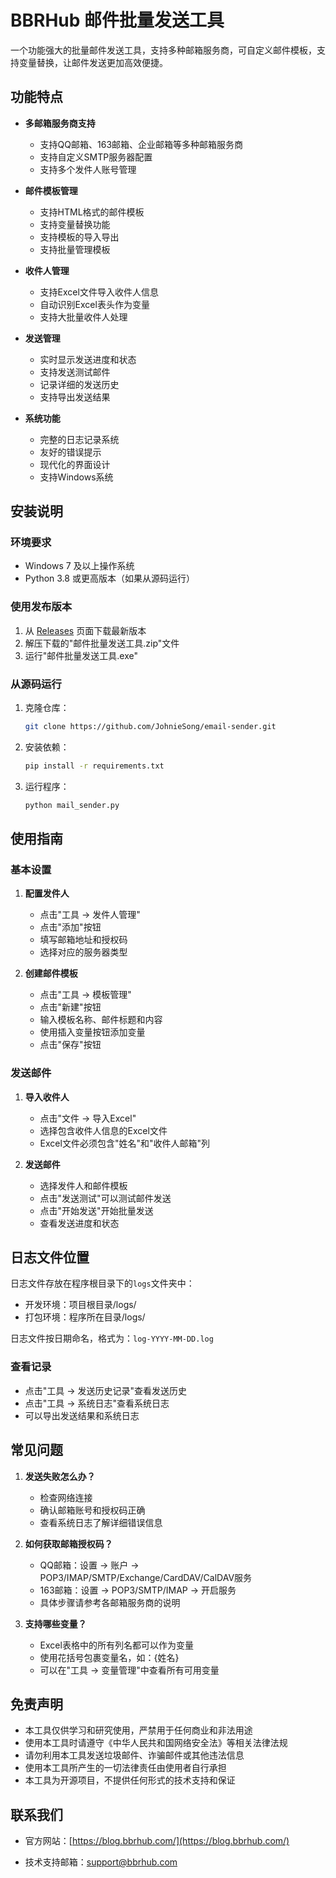 # BBRHub 邮件批量发送工具

一个功能强大的批量邮件发送工具，支持多种邮箱服务商，可自定义邮件模板，支持变量替换，让邮件发送更加高效便捷。

## 功能特点

- **多邮箱服务商支持**
  - 支持QQ邮箱、163邮箱、企业邮箱等多种邮箱服务商
  - 支持自定义SMTP服务器配置
  - 支持多个发件人账号管理

- **邮件模板管理**
  - 支持HTML格式的邮件模板
  - 支持变量替换功能
  - 支持模板的导入导出
  - 支持批量管理模板

- **收件人管理**
  - 支持Excel文件导入收件人信息
  - 自动识别Excel表头作为变量
  - 支持大批量收件人处理

- **发送管理**
  - 实时显示发送进度和状态
  - 支持发送测试邮件
  - 记录详细的发送历史
  - 支持导出发送结果

- **系统功能**
  - 完整的日志记录系统
  - 友好的错误提示
  - 现代化的界面设计
  - 支持Windows系统

## 安装说明

### 环境要求
- Windows 7 及以上操作系统
- Python 3.8 或更高版本（如果从源码运行）

### 使用发布版本
1. 从 [Releases](https://github.com/JohnieSong/email-sender/releases) 页面下载最新版本
2. 解压下载的"邮件批量发送工具.zip"文件
3. 运行"邮件批量发送工具.exe"

### 从源码运行
1. 克隆仓库：
   ```bash
   git clone https://github.com/JohnieSong/email-sender.git
   ```

2. 安装依赖：
   ```bash
   pip install -r requirements.txt
   ```

3. 运行程序：
   ```bash
   python mail_sender.py
   ```

## 使用指南

### 基本设置
1. **配置发件人**
   - 点击"工具 -> 发件人管理"
   - 点击"添加"按钮
   - 填写邮箱地址和授权码
   - 选择对应的服务器类型

2. **创建邮件模板**
   - 点击"工具 -> 模板管理"
   - 点击"新建"按钮
   - 输入模板名称、邮件标题和内容
   - 使用插入变量按钮添加变量
   - 点击"保存"按钮

### 发送邮件
1. **导入收件人**
   - 点击"文件 -> 导入Excel"
   - 选择包含收件人信息的Excel文件
   - Excel文件必须包含"姓名"和"收件人邮箱"列

2. **发送邮件**
   - 选择发件人和邮件模板
   - 点击"发送测试"可以测试邮件发送
   - 点击"开始发送"开始批量发送
   - 查看发送进度和状态

## 日志文件位置

日志文件存放在程序根目录下的`logs`文件夹中：
- 开发环境：项目根目录/logs/
- 打包环境：程序所在目录/logs/

日志文件按日期命名，格式为：`log-YYYY-MM-DD.log` 

### 查看记录
- 点击"工具 -> 发送历史记录"查看发送历史
- 点击"工具 -> 系统日志"查看系统日志
- 可以导出发送结果和系统日志

## 常见问题

1. **发送失败怎么办？**
   - 检查网络连接
   - 确认邮箱账号和授权码正确
   - 查看系统日志了解详细错误信息

2. **如何获取邮箱授权码？**
   - QQ邮箱：设置 -> 账户 -> POP3/IMAP/SMTP/Exchange/CardDAV/CalDAV服务
   - 163邮箱：设置 -> POP3/SMTP/IMAP -> 开启服务
   - 具体步骤请参考各邮箱服务商的说明

3. **支持哪些变量？**
   - Excel表格中的所有列名都可以作为变量
   - 使用花括号包裹变量名，如：{姓名}
   - 可以在"工具 -> 变量管理"中查看所有可用变量

## 免责声明

- 本工具仅供学习和研究使用，严禁用于任何商业和非法用途
- 使用本工具时请遵守《中华人民共和国网络安全法》等相关法律法规
- 请勿利用本工具发送垃圾邮件、诈骗邮件或其他违法信息
- 使用本工具所产生的一切法律责任由使用者自行承担
- 本工具为开源项目，不提供任何形式的技术支持和保证

## 联系我们

- 官方网站：[https://blog.bbrhub.com/](https://blog.bbrhub.com/)

- 技术支持邮箱：[support@bbrhub.com](support@bbrhub.com)


